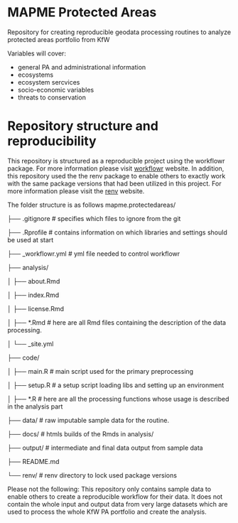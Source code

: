 # MAPME Protected Areas

Repository for creating reproducible geodata processing routines to analyze protected areas portfolio from KfW 

Variables will cover: 
* general PA and administrational information
* ecosystems
* ecosystem sercvices
* socio-economic variables
* threats to conservation

# Repository structure and reproducibility
This repository is structured as a reproducible project using the workflowr package. For more information please visit [workflowr][] website. In addition, this repository used the the renv package to enable others to exactly work with the same package versions that had been utilized in this project. For more information please visit the [renv][] website.  

The folder structure is as follows
mapme.protectedareas/

├── .gitignore # specifies which files to ignore from the git

├── .Rprofile # contains information on which libraries and settings should be used at start

├── _workflowr.yml  # yml file needed to control workflowr

├── analysis/     

│   ├── about.Rmd

│   ├── index.Rmd

│   ├── license.Rmd

│   ├── *.Rmd # here are all Rmd files containing the description of the data processing. 

│   └── _site.yml

├── code/  

│   ├── main.R  # main script used for the primary preprocessing

│   ├── setup.R  # a setup script loading libs and setting up an environment

│   ├── *.R # here are all the processing functions whose usage is described in the analysis part

├── data/   # raw imputable sample data for the routine. 

├── docs/  # htmls builds of the Rmds in analysis/ 

├── output/  # intermediate and final data output from sample data

├── README.md

└── renv/  # renv directory to lock used package versions


Please not the following: This repository only contains sample data to enable others to create a reproducible workflow for their data. It does not contain the whole input and output data from very large datasets which are used to process the whole KfW PA portfolio and create the analysis. 


[workflowr]: https://github.com/jdblischak/workflowr
[renv]:https://rstudio.github.io/renv/index.html